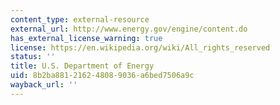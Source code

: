 ```yaml
---
content_type: external-resource
external_url: http://www.energy.gov/engine/content.do
has_external_license_warning: true
license: https://en.wikipedia.org/wiki/All_rights_reserved
status: ''
title: U.S. Department of Energy
uid: 8b2ba881-2162-4808-9036-a6bed7506a9c
wayback_url: ''
---
```

